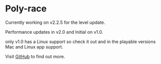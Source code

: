 <h1>Poly-race</h1>
<p>Currently working on v2.2.5 for the level update.</p>

<p>Performance updates in v2.0 and Initial on v1.0.</p>

<p>
only v1.0 has a Linux support so check it out and in the playable versions Mac and Linux app support.
</p>

<p>Visit <a href="https://github.com/knownkreatives/Poly-race">GitHub</a> to find out more.</p>
